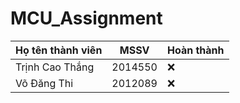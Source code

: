# MCU_Assignment

| Họ tên thành viên      | MSSV        | Hoàn thành |
| -----------            | ----------- | -----------|
| Trịnh Cao Thắng        | 2014550     |:x:|
| Võ Đăng Thi            | 2012089     |:x:|
